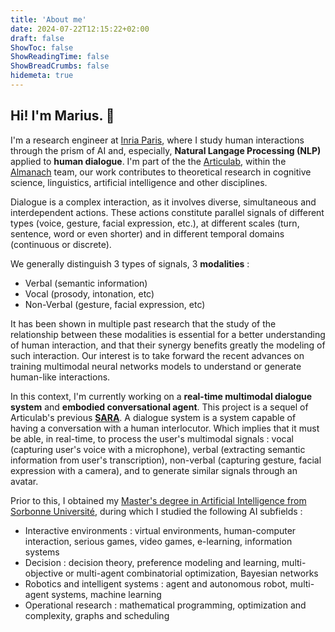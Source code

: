 ```yaml
---
title: 'About me'
date: 2024-07-22T12:15:22+02:00
draft: false
ShowToc: false
ShowReadingTime: false
ShowBreadCrumbs: false
hidemeta: true
---
```


## Hi! I'm Marius. 👋

I'm a research engineer at [Inria Paris](https://www.inria.fr/en), where I study human interactions through the prism of AI and, especially, **Natural Langage Processing (NLP)** applied to **human dialogue**. I'm part of the the [Articulab](https://articulab.hcii.cs.cmu.edu/), within the [Almanach](https://almanach.inria.fr/index-en.html) team, our work contributes to theoretical research in cognitive science, linguistics, artificial intelligence and other disciplines.

Dialogue is a complex interaction, as it involves diverse, simultaneous and interdependent actions. These actions constitute parallel signals of different types (voice, gesture, facial expression, etc.), at different scales (turn, sentence, word or even shorter) and in different temporal domains (continuous or discrete).

We generally distinguish 3 types of signals, 3 **modalities** :

- Verbal (semantic information)
- Vocal (prosody, intonation, etc)
- Non-Verbal (gesture, facial expression, etc)

It has been shown in multiple past research that the study of the relationship between these modalities is essential for a better understanding of human interaction, and that their synergy benefits greatly the modeling of such interaction. Our interest is to take forward the recent advances on training multimodal neural networks models to understand or generate human-like interactions.

In this context, I'm currently working on a **real-time multimodal dialogue system** and **embodied conversational agent**. This project is a sequel of Articulab's previous [**SARA**](https://articulab.hcii.cs.cmu.edu/projects/sara/). A dialogue system is a system capable of having a conversation with a human interlocutor. Which implies that it must be able, in real-time, to process the user's multimodal signals : vocal (capturing user's voice with a microphone), verbal (extracting semantic information from user's transcription), non-verbal (capturing gesture, facial expression with a camera), and to generate similar signals through an avatar.

Prior to this, I obtained my [Master's degree in Artificial Intelligence from Sorbonne Université](https://sciences.sorbonne-universite.fr/en/masters/master-computer-science/distributed-agents-robotics-operations-research-interaction), during which I studied the following AI subfields :

- Interactive environments : virtual environments, human-computer interaction, serious games, video games, e-learning, information systems
- Decision : decision theory, preference modeling and learning, multi-objective or multi-agent combinatorial optimization, Bayesian networks
- Robotics and intelligent systems : agent and autonomous robot, multi-agent systems, machine learning
- Operational research : mathematical programming, optimization and complexity, graphs and scheduling
